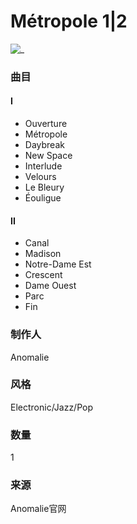 # Métropole 1|2
![_](./cover.png)

### 曲目
#### I
- Ouverture
- Métropole
- Daybreak
- New Space
- Interlude
- Velours
- Le Bleury
- Éouligue
#### II
- Canal
- Madison
- Notre-Dame Est
- Crescent
- Dame Ouest
- Parc
- Fin

### 制作人
Anomalie
### 风格
Electronic/Jazz/Pop
### 数量
1
### 来源
Anomalie官网
